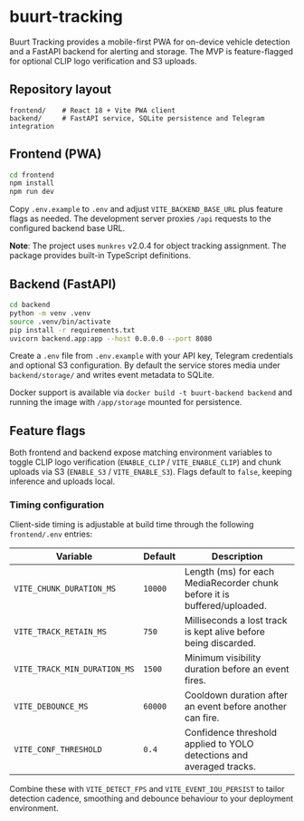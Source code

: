 # buurt-tracking
Buurt Tracking provides a mobile-first PWA for on-device vehicle detection and a FastAPI backend for alerting and storage. The MVP is
feature-flagged for optional CLIP logo verification and S3 uploads.

## Repository layout

```
frontend/    # React 18 + Vite PWA client
backend/     # FastAPI service, SQLite persistence and Telegram integration
```

## Frontend (PWA)

```bash
cd frontend
npm install
npm run dev
```

Copy `.env.example` to `.env` and adjust `VITE_BACKEND_BASE_URL` plus feature flags as needed. The development server proxies `/api`
requests to the configured backend base URL.

**Note**: The project uses `munkres` v2.0.4 for object tracking assignment. The package provides built-in TypeScript definitions.

## Backend (FastAPI)

```bash
cd backend
python -m venv .venv
source .venv/bin/activate
pip install -r requirements.txt
uvicorn backend.app:app --host 0.0.0.0 --port 8080
```

Create a `.env` file from `.env.example` with your API key, Telegram credentials and optional S3 configuration. By default the service
stores media under `backend/storage/` and writes event metadata to SQLite.

Docker support is available via `docker build -t buurt-backend backend` and running the image with `/app/storage` mounted for
persistence.

## Feature flags

Both frontend and backend expose matching environment variables to toggle CLIP logo verification (`ENABLE_CLIP` / `VITE_ENABLE_CLIP`) and
chunk uploads via S3 (`ENABLE_S3` / `VITE_ENABLE_S3`). Flags default to `false`, keeping inference and uploads local.

### Timing configuration

Client-side timing is adjustable at build time through the following `frontend/.env` entries:

| Variable | Default | Description |
| --- | --- | --- |
| `VITE_CHUNK_DURATION_MS` | `10000` | Length (ms) for each MediaRecorder chunk before it is buffered/uploaded. |
| `VITE_TRACK_RETAIN_MS` | `750` | Milliseconds a lost track is kept alive before being discarded. |
| `VITE_TRACK_MIN_DURATION_MS` | `1500` | Minimum visibility duration before an event fires. |
| `VITE_DEBOUNCE_MS` | `60000` | Cooldown duration after an event before another can fire. |
| `VITE_CONF_THRESHOLD` | `0.4` | Confidence threshold applied to YOLO detections and averaged tracks. |

Combine these with `VITE_DETECT_FPS` and `VITE_EVENT_IOU_PERSIST` to tailor detection cadence, smoothing and debounce behaviour to
your deployment environment.
